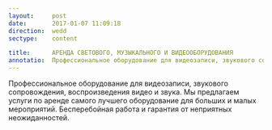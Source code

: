 ```yaml
---
layout:     post
date:       2017-01-07 11:09:18
direction:  wedd
sectype:    content

title:      АРЕНДА СВЕТОВОГО, МУЗЫКАЛЬНОГО И ВИДЕООБОРУДОВАНИЯ               
annotatio:  Профессиональное оборудование для видеозаписи, звукового сопровождения, воспроизведения видео и звука. Мы предлагаем услуги по аренде самого лучшего оборудование для больших и малых мероприятий. Бесперебойная работа и гарантия от неприятных неожиданностей. 
---
```


Профессиональное оборудование для видеозаписи, звукового сопровождения, воспроизведения видео и звука. Мы предлагаем услуги по аренде самого лучшего оборудование для больших и малых мероприятий. Бесперебойная работа и гарантия от неприятных неожиданностей. 